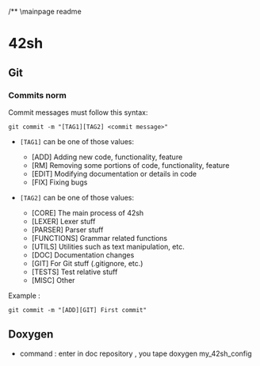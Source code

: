 /** \mainpage readme
# 42sh

## Git

### Commits norm

Commit messages must follow this syntax:

``git commit -m "[TAG1][TAG2] <commit message>"``

* ``[TAG1]`` can be one of those values:
    * [ADD] Adding new code, functionality, feature
    * [RM] Removing some portions of code, functionality, feature
    * [EDIT] Modifying documentation or details in code
    * [FIX] Fixing bugs

* ``[TAG2]`` can be one of those values:
    * [CORE] The main process of 42sh
    * [LEXER] Lexer stuff
    * [PARSER] Parser stuff
    * [FUNCTIONS] Grammar related functions
    * [UTILS] Utilities such as text manipulation, etc.
    * [DOC] Documentation changes
    * [GIT] For Git stuff (.gitignore, etc.)
    * [TESTS] Test relative stuff
    * [MISC] Other

Example :

``git commit -m "[ADD][GIT] First commit"``

## Doxygen
* command : enter in doc repository , you tape doxygen my_42sh_config
